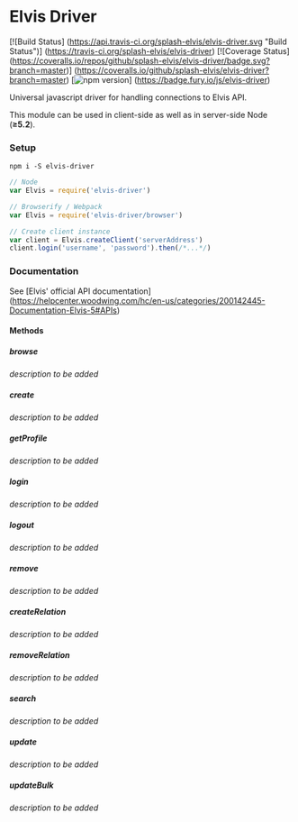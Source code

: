 # Elvis Driver

[![Build Status]
(https://api.travis-ci.org/splash-elvis/elvis-driver.svg "Build Status")]
(https://travis-ci.org/splash-elvis/elvis-driver)
[![Coverage Status]
(https://coveralls.io/repos/github/splash-elvis/elvis-driver/badge.svg?branch=master)]
(https://coveralls.io/github/splash-elvis/elvis-driver?branch=master)
[![npm version](https://badge.fury.io/js/elvis-driver.svg "Npm Version")]
(https://badge.fury.io/js/elvis-driver)

Universal javascript driver for handling connections to Elvis API.

This module can be used in client-side as well as in server-side Node
(**≥5.2**).

### Setup

```
npm i -S elvis-driver
```

```js
// Node
var Elvis = require('elvis-driver')

// Browserify / Webpack
var Elvis = require('elvis-driver/browser')

// Create client instance
var client = Elvis.createClient('serverAddress')
client.login('username', 'password').then(/*...*/)
```

### Documentation

See [Elvis' official API documentation]
(https://helpcenter.woodwing.com/hc/en-us/categories/200142445-Documentation-Elvis-5#APIs)

#### Methods

##### browse
_description to be added_

##### create
_description to be added_

##### getProfile
_description to be added_

##### login
_description to be added_

##### logout
_description to be added_

##### remove
_description to be added_

##### createRelation
_description to be added_

##### removeRelation
_description to be added_

##### search
_description to be added_

##### update
_description to be added_

##### updateBulk
_description to be added_
